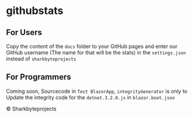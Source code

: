 # githubstats

## For Users
Copy the content of the `docs` folder to your GitHub pages and enter our GitHub username (The name for that will be the stats) in the `settings.json` instead of `sharkbyteprojects`

## For Programmers
Coming soon, Sourcecode in `Test BlazorApp`,  `integrityGenerator` is only to Update the integrity code for the `dotnet.3.2.0.js` in `blazor.boot.json` 

&copy; Sharkbyteprojects
